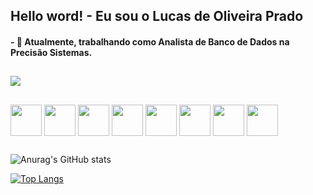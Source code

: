 ## Hello word! -  Eu sou o Lucas de Oliveira Prado

#### - 💪 Atualmente, trabalhando como Analista de Banco de Dados na Precisão Sistemas.

##

<a href="https://www.linkedin.com/in/lucas-de-oliveira-prado-7bb688121/" target="_blank"><img src="https://img.shields.io/badge/LinkedIn-0077B5?style=for-the-badge&logo=linkedin&logoColor=white" target="_blank"></a>

##

<div style="display:inline_block">
<img align="center" height=50 width=50 src="https://cdn.jsdelivr.net/gh/devicons/devicon/icons/csharp/csharp-original.svg" />
<img align="center" height=50 width=50 src="https://cdn.jsdelivr.net/gh/devicons/devicon/icons/mysql/mysql-original-wordmark.svg" />
<img align="center" height=50 width=50 src="https://cdn.jsdelivr.net/gh/devicons/devicon/icons/postgresql/postgresql-original-wordmark.svg" />
<img align="center" height=50 width=50 src="https://cdn.jsdelivr.net/gh/devicons/devicon/icons/microsoftsqlserver/microsoftsqlserver-plain-wordmark.svg" />
<img align="center" height=50 width=50 src="https://cdn.jsdelivr.net/gh/devicons/devicon/icons/oracle/oracle-original.svg" />
<img align="center" height=50 width=50 src="https://cdn.jsdelivr.net/gh/devicons/devicon/icons/mongodb/mongodb-plain-wordmark.svg" />
<img align="center" height=50 width=50 src="https://cdn.jsdelivr.net/gh/devicons/devicon/icons/visualstudio/visualstudio-plain-wordmark.svg" />
<img align="center" height=50 width=50 src="https://cdn.jsdelivr.net/gh/devicons/devicon/icons/vscode/vscode-plain-wordmark.svg" />
</div>


##

<div>

![Anurag's GitHub stats](https://github-readme-stats.vercel.app/api?username=lklukas007&show_icons=true&theme=github_dark)

[![Top Langs](https://github-readme-stats.vercel.app/api/top-langs/?username=lklukas007&layout=compact)](https://github.com/lklukas007/github-readme-stats)

</div>
